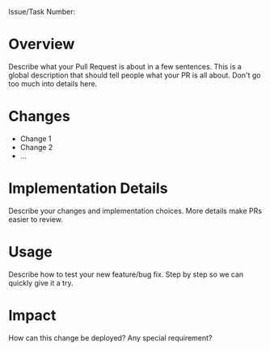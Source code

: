 Issue/Task Number:

# Overview

Describe what your Pull Request is about in a few sentences. This is a global description that should tell people what your PR is all about. Don't go too much into details here.

# Changes

- Change 1
- Change 2
- ...

# Implementation Details

Describe your changes and implementation choices. More details make PRs easier to review.

# Usage

Describe how to test your new feature/bug fix. Step by step so we can quickly give it a try.

# Impact

How can this change be deployed? Any special requirement?
